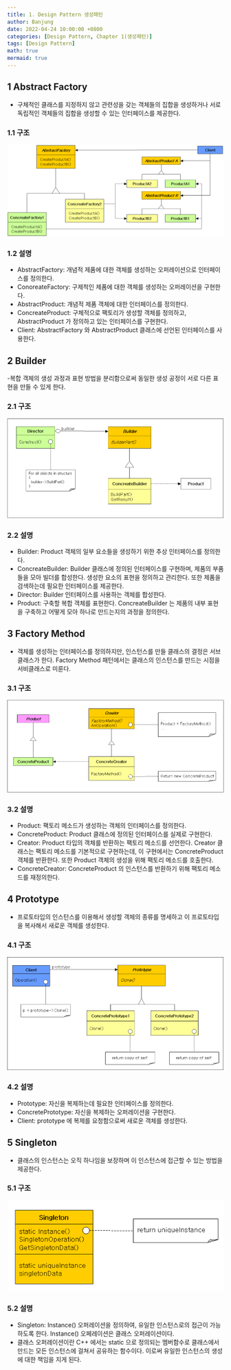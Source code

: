 ```yaml
---
title: 1. Design Pattern 생성패턴
author: Banjung
date: 2022-04-24 10:00:00 +0800
categories: [Design Pattern, Chapter 1(생성패턴)]
tags: [Design Pattern]
math: true
mermaid: true
---
```


## 1 Abstract Factory
- 구체적인 클래스를 지정하지 않고 관련성을 갖는 객체들의 집합을 생성하거나 서로 독립적인 객체들의 집합을 생성할 수 있는 인터페이스를 제공한다.

### 1.1 구조
![image](/assets/img/DesignPattern/AbstractFactory_구조.png)


### 1.2 설명
- AbstractFactory: 개념적 제품에 대한 객체를 생성하는 오퍼레이션으로 인터페이스를 정의한다.
- ConoreateFactory: 구제척인 제품에 대한 객체를 생성하는 오퍼레이션을 구현한다.
- AbstractProduct: 개념적 제품 객체에 대한 인터페이스를 정의한다.
- ConcreateProduct: 구체적으로 팩토리가 생성할 객체를 정의하고, AbstractProduct 가 정의하고 있는 인터페이스를 구현한다.
- Client: AbstractFactory 와 AbstractProduct 클래스에 선언된 인터페이스를 사용한다.

## 2 Builder
-복합 객체의 생성 과정과 표현 방법을 분리함으로써 동일한 생성 공정이 서로 다른 표현을 만들 수 있게 한다.

### 2.1 구조
![image](/assets/img/DesignPattern/Builder_구조.png)

### 2.2 설명
- Builder: Product 객체의 일부 요소들을 생성하기 위한 추상 인터페이스를 정의한다.
- ConcreateBuilder: Builder 클래스에 정의된 인터페이스를 구현하며, 제품의 부품들을 모아 빌더를 합성한다. 생성한 요소의 표현을 정의하고 관리한다. 또한 제품을 검색하는데 필요한 인터페이스를 제공한다.
- Director: Builder 인터페이스를 사용하는 객체를 합성한다.
- Product: 구축할 복합 객체를 표현한다. ConcreateBuilder 는 제품의 내부 표현을 구축하고 어떻게 모아 하나로 만드는지의 과정을 정의한다.

## 3 Factory Method
- 객체를 생성하는 인터페이스를 정의하지만, 인스턴스를 만들 클래스의 결정은 서브클래스가 한다. Factory Method 패턴에서는 클래스의 인스턴스를 만드는 시점을 서비클래스로 미룬다.

### 3.1 구조
![image](/assets/img/DesignPattern/FactoryMethod_구조.png)

### 3.2 설명
- Product: 팩토리 메소드가 생성하는 객체의 인터페이스를 정의한다.
- ConcreteProduct: Product 클래스에 정의된 인터페이스를 실제로 구현한다.
- Creator: Product 타입의 객체를 반환하는 팩토리 메소드를 선언한다. Creator 클래스는 팩토리 메소드를 기본적으로 구현하는데, 이 구현에서는 ConcreteProduct 객체를 반환한다. 또한 Product 객체의 생성을 위해 팩토리 메소드를 호출한다.
- ConcreteCreator: ConcreteProduct 의 인스턴스를 반환하기 위해 팩토리 메소드를 재정의한다.

## 4 Prototype
- 프로토타입의 인스턴스를 이용해서 생성할 객체의 종류를 명세하고 이 프로토타입을 복사해서 새로운 객체를 생성한다.

### 4.1 구조
![image](/assets/img/DesignPattern/ProtoType_구조.PNG)

### 4.2 설명
- Prototype: 자신을 복제하는데 필요한 인터페이스를 정의한다.
- ConcretePrototype: 자신을 복제하는 오퍼레이션을 구현한다.
- Client: prototype 에 복제를 요청함으로써 새로운 객체를 생성한다.

## 5 Singleton
- 클래스의 인스턴스는 오직 하나임을 보장하며 이 인스턴스에 접근할 수 있는 방법을 제공한다.

### 5.1 구조
![image](/assets/img/DesignPattern/Singleton_구조.png)

### 5.2 설명
- Singleton: Instance() 오퍼레이션을 정의하여, 유일한 인스턴스로의 접근이 가능하도록 한다. Instance() 오페레이션은 클래스 오퍼레이션이다.
- 클래스 오퍼레이션이란 C++ 에서는 static 으로 정의되는 멤버함수로 클래스에서 만드는 모든 인스턴스에 걸쳐서 공유하는 함수이다. 이로써 유일한 인스턴스의 생성에 대한 책임을 지게 된다.